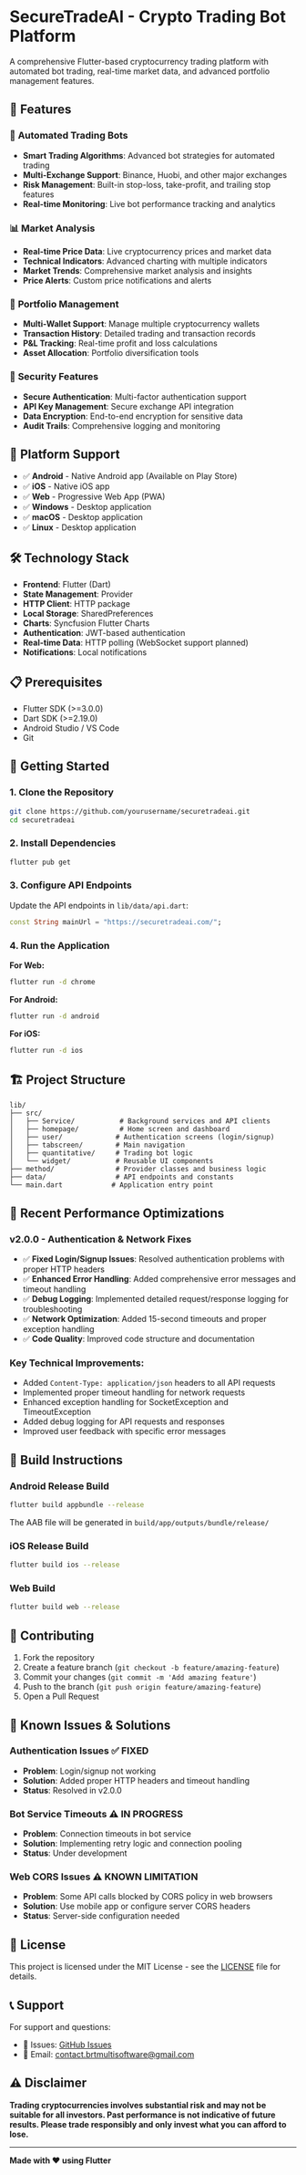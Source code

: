 # SecureTradeAI - Crypto Trading Bot Platform

A comprehensive Flutter-based cryptocurrency trading platform with automated bot trading, real-time market data, and advanced portfolio management features.

## 🚀 Features

### 🤖 **Automated Trading Bots**
- **Smart Trading Algorithms**: Advanced bot strategies for automated trading
- **Multi-Exchange Support**: Binance, Huobi, and other major exchanges
- **Risk Management**: Built-in stop-loss, take-profit, and trailing stop features
- **Real-time Monitoring**: Live bot performance tracking and analytics

### 📊 **Market Analysis**
- **Real-time Price Data**: Live cryptocurrency prices and market data
- **Technical Indicators**: Advanced charting with multiple indicators
- **Market Trends**: Comprehensive market analysis and insights
- **Price Alerts**: Custom price notifications and alerts

### 💼 **Portfolio Management**
- **Multi-Wallet Support**: Manage multiple cryptocurrency wallets
- **Transaction History**: Detailed trading and transaction records
- **P&L Tracking**: Real-time profit and loss calculations
- **Asset Allocation**: Portfolio diversification tools

### 🔐 **Security Features**
- **Secure Authentication**: Multi-factor authentication support
- **API Key Management**: Secure exchange API integration
- **Data Encryption**: End-to-end encryption for sensitive data
- **Audit Trails**: Comprehensive logging and monitoring

## 📱 **Platform Support**

- ✅ **Android** - Native Android app (Available on Play Store)
- ✅ **iOS** - Native iOS app
- ✅ **Web** - Progressive Web App (PWA)
- ✅ **Windows** - Desktop application
- ✅ **macOS** - Desktop application
- ✅ **Linux** - Desktop application

## 🛠️ **Technology Stack**

- **Frontend**: Flutter (Dart)
- **State Management**: Provider
- **HTTP Client**: HTTP package
- **Local Storage**: SharedPreferences
- **Charts**: Syncfusion Flutter Charts
- **Authentication**: JWT-based authentication
- **Real-time Data**: HTTP polling (WebSocket support planned)
- **Notifications**: Local notifications

## 📋 **Prerequisites**

- Flutter SDK (>=3.0.0)
- Dart SDK (>=2.19.0)
- Android Studio / VS Code
- Git

## 🚀 **Getting Started**

### **1. Clone the Repository**
```bash
git clone https://github.com/yourusername/securetradeai.git
cd securetradeai
```

### **2. Install Dependencies**
```bash
flutter pub get
```

### **3. Configure API Endpoints**
Update the API endpoints in `lib/data/api.dart`:
```dart
const String mainUrl = "https://securetradeai.com/";
```

### **4. Run the Application**

**For Web:**
```bash
flutter run -d chrome
```

**For Android:**
```bash
flutter run -d android
```

**For iOS:**
```bash
flutter run -d ios
```

## 🏗️ **Project Structure**

```
lib/
├── src/
│   ├── Service/           # Background services and API clients
│   ├── homepage/          # Home screen and dashboard
│   ├── user/             # Authentication screens (login/signup)
│   ├── tabscreen/        # Main navigation
│   ├── quantitative/     # Trading bot logic
│   └── widget/           # Reusable UI components
├── method/               # Provider classes and business logic
├── data/                 # API endpoints and constants
└── main.dart            # Application entry point
```

## 🔧 **Recent Performance Optimizations**

### **v2.0.0 - Authentication & Network Fixes**
- ✅ **Fixed Login/Signup Issues**: Resolved authentication problems with proper HTTP headers
- ✅ **Enhanced Error Handling**: Added comprehensive error messages and timeout handling
- ✅ **Debug Logging**: Implemented detailed request/response logging for troubleshooting
- ✅ **Network Optimization**: Added 15-second timeouts and proper exception handling
- ✅ **Code Quality**: Improved code structure and documentation

### **Key Technical Improvements:**
- Added `Content-Type: application/json` headers to all API requests
- Implemented proper timeout handling for network requests
- Enhanced exception handling for SocketException and TimeoutException
- Added debug logging for API requests and responses
- Improved user feedback with specific error messages

## 📱 **Build Instructions**

### **Android Release Build**
```bash
flutter build appbundle --release
```
The AAB file will be generated in `build/app/outputs/bundle/release/`

### **iOS Release Build**
```bash
flutter build ios --release
```

### **Web Build**
```bash
flutter build web --release
```

## 🤝 **Contributing**

1. Fork the repository
2. Create a feature branch (`git checkout -b feature/amazing-feature`)
3. Commit your changes (`git commit -m 'Add amazing feature'`)
4. Push to the branch (`git push origin feature/amazing-feature`)
5. Open a Pull Request

## 🐛 **Known Issues & Solutions**

### **Authentication Issues** ✅ FIXED
- **Problem**: Login/signup not working
- **Solution**: Added proper HTTP headers and timeout handling
- **Status**: Resolved in v2.0.0

### **Bot Service Timeouts** ⚠️ IN PROGRESS
- **Problem**: Connection timeouts in bot service
- **Solution**: Implementing retry logic and connection pooling
- **Status**: Under development

### **Web CORS Issues** ⚠️ KNOWN LIMITATION
- **Problem**: Some API calls blocked by CORS policy in web browsers
- **Solution**: Use mobile app or configure server CORS headers
- **Status**: Server-side configuration needed

## 📄 **License**

This project is licensed under the MIT License - see the [LICENSE](LICENSE) file for details.

## 📞 **Support**

For support and questions:
- 🐛 Issues: [GitHub Issues](https://github.com/yourusername/securetradeai/issues)
- 📧 Email: contact.brtmultisoftware@gmail.com

## ⚠️ **Disclaimer**

**Trading cryptocurrencies involves substantial risk and may not be suitable for all investors. Past performance is not indicative of future results. Please trade responsibly and only invest what you can afford to lose.**

---

**Made with ❤️ using Flutter**